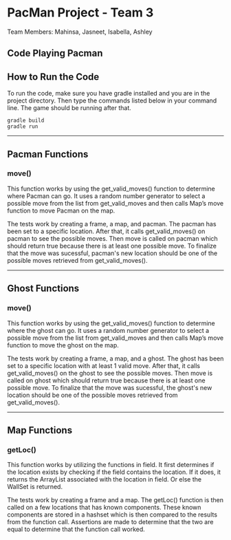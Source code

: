 # PacMan Project - Team 3
Team Members: Mahinsa, Jasneet, Isabella, Ashley

## Code Playing Pacman

## How to Run the Code
To run the code, make sure you have gradle installed and you are in the project directory. Then type the commands listed below in your command line. The game should be running after that.

```
gradle build
gradle run
```
---
## Pacman Functions

### move()
This function works by using the get_valid_moves() function to determine where Pacman can go. It uses a random number generator to select a possible move from the list from get_valid_moves and then calls Map’s move function to move Pacman on the map.

The tests work by creating a frame, a map, and pacman. The pacman has been set to a specific location. After that, it calls get_valid_moves() on pacman to see the possible moves. Then move is called on pacman which should return true because there is at least one possible move. To finalize that the move was sucessful, pacman's new location should be one of the possible moves retrieved from get_valid_moves().

---
## Ghost Functions

### move()
This function works by using the get_valid_moves() function to determine where the ghost can go. It uses a random number generator to select a possible move from the list from get_valid_moves and then calls Map’s move function to move the ghost on the map.

The tests work by creating a frame, a map, and a ghost. The ghost has been set to a specific location with at least 1 valid move. After that, it calls get_valid_moves() on the ghost to see the possible moves. Then move is called on ghost which should return true because there is at least one possible move. To finalize that the move was sucessful, the ghost's new location should be one of the possible moves retrieved from get_valid_moves().

---
## Map Functions
### getLoc()
This function works by utilizing the functions in field. It first determines if the location exists by checking if the field contains the location. If it does, 
it returns the ArrayList associated with the location in field. Or else the WallSet is returned.

The tests work by creating a frame and a map. The getLoc() function is then called on a few locations that has known components. These known components are stored in a hashset which is then compared to the results from the function call. Assertions are made to determine that the two are equal to determine that the function call worked.
